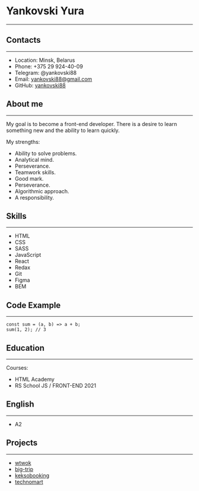 # **Yankovski Yura** #
***

## **Contacts** ##
***
* Location: Minsk, Belarus
* Phone: +375 29 924-40-09
* Telegram: @yankovski88
* Email: yankovski88@gmail.com
* GitHub: [yankovski88](https://github.com/yankovski88)

## **About me** ##
***
My goal is to become a front-end developer.   There is a desire to learn something new and the ability to learn quickly.

My strengths:
* Ability to solve problems.
* Analytical mind.
* Perseverance.
* Teamwork skills.
* Good mark.
* Perseverance.
* Algorithmic approach.
* A responsibility.

## **Skills** ##
***
* HTML
* CSS
* SASS
* JavaScript
* React
* Redax  
* Git
* Figma
* BEM

## **Code Example** ##
***
```
const sum = (a, b) => a + b;
sum(1, 2); // 3
```

## **Education** ##
***
Courses:
* HTML Academy
* RS School JS / FRONT-END 2021

## **English** ##
***
* A2


## **Projects** ##
***
* [wtwok](https://wtwok.netlify.app)
* [big-trip](https://yankovski88.github.io/824695-big-trip-13/public/index.html)
* [keksobooking](https://yankovski88.github.io/824695-keksobooking-21)
* [technomart](https://yankovski88.github.io/824695-technomart-28/index.html)









